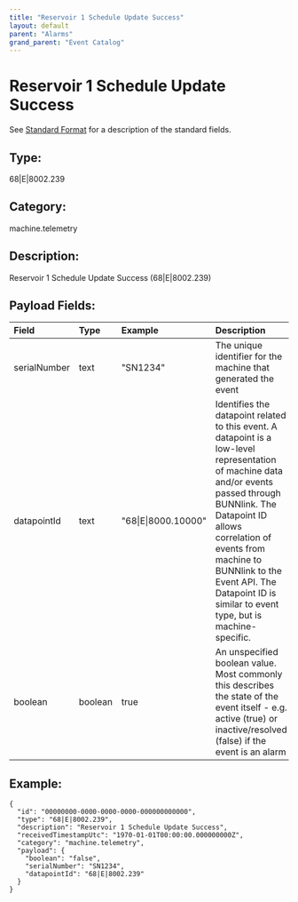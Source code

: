 ```yaml
---
title: "Reservoir 1 Schedule Update Success"
layout: default
parent: "Alarms"
grand_parent: "Event Catalog"
---
```


# Reservoir 1 Schedule Update Success

See [Standard Format](/event-subscriptions/event-format) for a description of the standard fields.

## Type:

68\|E\|8002.239

## Category:

machine.telemetry

## Description: 

Reservoir 1 Schedule Update Success (68\|E\|8002.239)

## Payload Fields:

| Field | Type | Example | Description |
|:------|:-----|:--------|:------------|
| serialNumber | text | "SN1234" | The unique identifier for the machine that generated the event |
| datapointId | text | "68\|E\|8000.10000" | Identifies the datapoint related to this event. A datapoint is a low-level representation of machine data and/or events passed through BUNNlink. The Datapoint ID allows correlation of events from machine to BUNNlink to the Event API. The Datapoint ID is similar to event type, but is machine-specific. |
| boolean | boolean | true | An unspecified boolean value. Most commonly this describes the state of the event itself - e.g. active (true) or inactive/resolved (false) if the event is an alarm |

## Example:

```
{
  "id": "00000000-0000-0000-0000-000000000000",
  "type": "68|E|8002.239",
  "description": "Reservoir 1 Schedule Update Success",
  "receivedTimestampUtc": "1970-01-01T00:00:00.000000000Z",
  "category": "machine.telemetry",
  "payload": {
    "boolean": "false",
    "serialNumber": "SN1234",
    "datapointId": "68|E|8002.239"
  }
}
```
